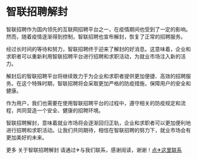 # 智联招聘解封

智联招聘作为国内领先的互联网招聘平台之一，在疫情期间也受到了一定的影响。然而，随着疫情逐渐得到控制，智联招聘也宣布解封，恢复了正常的招聘服务。

经过长时间的等待和努力，智联招聘终于迎来了解封的好消息。这意味着，企业和求职者可以重新利用智联招聘平台进行招聘和求职活动，为就业市场注入新的活力。

解封后的智联招聘平台将继续致力于为企业和求职者提供更加便捷、高效的招聘服务。在这个特殊时期，智联招聘将会采取更加严格的防疫措施，保障用户的安全和健康。

作为用户，我们也需要在使用智联招聘平台的过程中，遵守相关的防疫规定和流程，共同营造一个安全、健康的招聘环境。

智联招聘解封，意味着就业市场将会逐渐回归正轨，企业和求职者可以更加便利地进行招聘和求职活动。让我们共同期待，相信在智联招聘的努力下，就业市场会有更加美好的未来。

更多 关于智联招聘解封 请通过✈与我们联系，感谢阅读，谢谢！[点✈这里联系](https://sms.k02.cc)